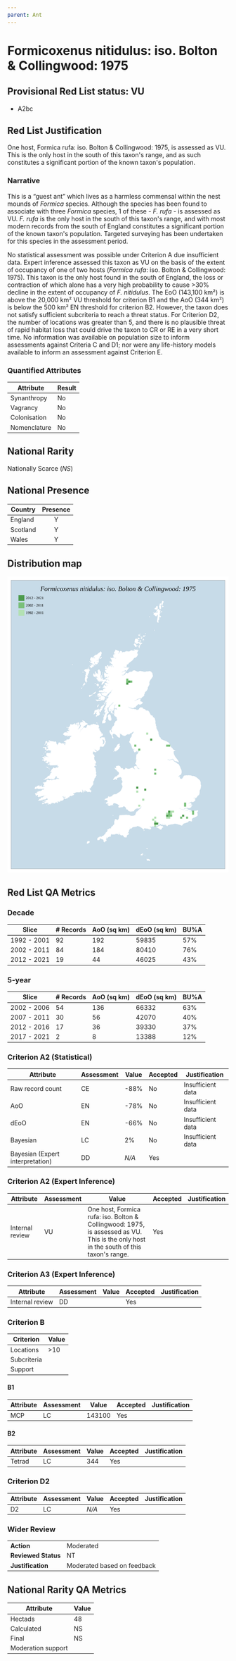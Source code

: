 ```yaml
---
parent: Ant
---
```


# Formicoxenus nitidulus: iso. Bolton & Collingwood: 1975

## Provisional Red List status: VU
- A2bc

## Red List Justification
One host, Formica rufa: iso. Bolton & Collingwood: 1975, is assessed as VU. This is the only host in the south of this taxon's range, and as such constitutes a significant portion of the known taxon's population.

### Narrative
This is a “guest ant” which lives as a harmless commensal within the nest mounds of *Formica* species. Although the species has been found to associate with three *Formica* species, 1 of these - *F. rufa* - is assessed as VU. *F. rufa* is the only host in the south of this taxon's range, and with most modern records from the south of England constitutes a significant portion of the known taxon's population. Targeted surveying has been undertaken for this species in the assessment period.

No statistical assessment was possible under Criterion A due insufficient data. Expert inference assessed this taxon as VU on the basis of the extent of occupancy of one of two hosts (*Formica rufa*: iso. Bolton & Collingwood: 1975). This taxon is the only host found in the south of England, the loss or contraction of which alone has a very high probability to cause >30% decline in the extent of occupancy of  *F. nitidulus*. The EoO (143,100 km²) is above the 20,000 km² VU threshold for criterion B1 and the AoO (344 km²) is below the 500 km² EN threshold for criterion B2. However, the taxon does not satisfy sufficient subcriteria to reach a threat status. For Criterion D2, the number of locations was greater than 5, and there is no plausible threat of rapid habitat loss that could drive the taxon to CR or RE in a very short time. No information was available on population size to inform assessments against Criteria C and D1; nor were any life-history models available to inform an assessment against Criterion E.

### Quantified Attributes
|Attribute|Result|
|---|---|
|Synanthropy|No|
|Vagrancy|No|
|Colonisation|No|
|Nomenclature|No|


## National Rarity
Nationally Scarce (*NS*)

## National Presence
|Country|Presence
|---|:-:|
|England|Y|
|Scotland|Y|
|Wales|Y|


## Distribution map
![](../map/483.svg)

## Red List QA Metrics
### Decade
| Slice | # Records | AoO (sq km) | dEoO (sq km) |BU%A |
|---|---|---|---|---|
|1992 - 2001|92|192|59835|57%|
|2002 - 2011|84|184|80410|76%|
|2012 - 2021|19|44|46025|43%|

### 5-year
| Slice | # Records | AoO (sq km) | dEoO (sq km) |BU%A |
|---|---|---|---|---|
|2002 - 2006|54|136|66332|63%|
|2007 - 2011|30|56|42070|40%|
|2012 - 2016|17|36|39330|37%|
|2017 - 2021|2|8|13388|12%|

### Criterion A2 (Statistical)
|Attribute|Assessment|Value|Accepted|Justification
|---|---|---|---|---|
|Raw record count|CE|-88%|No|Insufficient data|
|AoO|EN|-78%|No|Insufficient data|
|dEoO|EN|-66%|No|Insufficient data|
|Bayesian|LC|2%|No|Insufficient data|
|Bayesian (Expert interpretation)|DD|*N/A*|Yes||

### Criterion A2 (Expert Inference)
|Attribute|Assessment|Value|Accepted|Justification
|---|---|---|---|---|
|Internal review|VU|One host, Formica rufa: iso. Bolton & Collingwood: 1975, is assessed as VU. This is the only host in the south of this taxon's range.|Yes||

### Criterion A3 (Expert Inference)
|Attribute|Assessment|Value|Accepted|Justification
|---|---|---|---|---|
|Internal review|DD||Yes||

### Criterion B
|Criterion| Value|
|---|---|
|Locations|>10|
|Subcriteria||
|Support||

#### B1
|Attribute|Assessment|Value|Accepted|Justification
|---|---|---|---|---|
|MCP|LC|143100|Yes||

#### B2
|Attribute|Assessment|Value|Accepted|Justification
|---|---|---|---|---|
|Tetrad|LC|344|Yes||

### Criterion D2
|Attribute|Assessment|Value|Accepted|Justification
|---|---|---|---|---|
|D2|LC|*N/A*|Yes||

### Wider Review
|  |  |
|---|---|
|**Action**|Moderated|
|**Reviewed Status**|NT|
|**Justification**|Moderated based on feedback|

## National Rarity QA Metrics
|Attribute|Value|
|---|---|
|Hectads|48|
|Calculated|NS|
|Final|NS|
|Moderation support||
